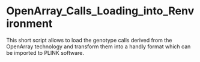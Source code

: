 # OpenArray_Calls_Loading_into_Renvironment
This short script allows to load the genotype calls derived from the OpenArray technology and transform them into a handly format which can be imported to PLINK software.
